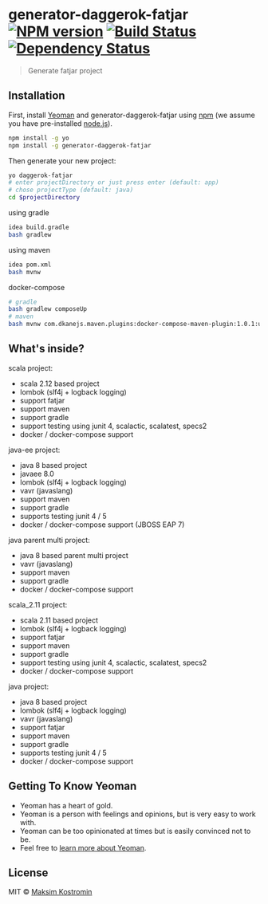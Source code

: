 # generator-daggerok-fatjar [![NPM version][npm-image]][npm-url] [![Build Status][travis-image]][travis-url] [![Dependency Status][daviddm-image]][daviddm-url]
> Generate fatjar project

## Installation

First, install [Yeoman](http://yeoman.io) and generator-daggerok-fatjar using [npm](https://www.npmjs.com/) (we assume you have pre-installed [node.js](https://nodejs.org/)).

```bash
npm install -g yo
npm install -g generator-daggerok-fatjar
```

Then generate your new project:

```bash
yo daggerok-fatjar
# enter projectDirectory or just press enter (default: app)
# chose projectType (default: java)
cd $projectDirectory
```

using gradle

```bash
idea build.gradle
bash gradlew
```

using maven

```bash
idea pom.xml
bash mvnw
```

docker-compose

```bash
# gradle
bash gradlew composeUp
# maven
bash mvnw com.dkanejs.maven.plugins:docker-compose-maven-plugin:1.0.1:up
```

## What's inside?

scala project:

 * scala 2.12 based project
 * lombok (slf4j + logback logging)
 * support fatjar
 * support maven
 * support gradle
 * support testing using junit 4, scalactic, scalatest, specs2
 * docker / docker-compose support

java-ee project:

 * java 8 based project
 * javaee 8.0
 * lombok (slf4j + logback logging)
 * vavr (javaslang)
 * support maven
 * support gradle
 * supports testing junit 4 / 5
 * docker / docker-compose support (JBOSS EAP 7)

java parent multi project:

 * java 8 based parent multi project
 * vavr (javaslang)
 * support maven
 * support gradle
 * docker / docker-compose support

scala_2.11 project:

 * scala 2.11 based project
 * lombok (slf4j + logback logging)
 * support fatjar
 * support maven
 * support gradle
 * support testing using junit 4, scalactic, scalatest, specs2
 * docker / docker-compose support

java project:

 * java 8 based project
 * lombok (slf4j + logback logging)
 * vavr (javaslang)
 * support fatjar
 * support maven
 * support gradle
 * supports testing junit 4 / 5
 * docker / docker-compose support

## Getting To Know Yeoman

 * Yeoman has a heart of gold.
 * Yeoman is a person with feelings and opinions, but is very easy to work with.
 * Yeoman can be too opinionated at times but is easily convinced not to be.
 * Feel free to [learn more about Yeoman](http://yeoman.io/).

## License

MIT © [Maksim Kostromin](https://github.com/daggerok)

[npm-image]: https://badge.fury.io/js/generator-daggerok-fatjar.svg
[npm-url]: https://npmjs.org/package/generator-daggerok-fatjar
[travis-image]: https://travis-ci.org/daggerok/generator-daggerok-fatjar.svg?branch=master
[travis-url]: https://travis-ci.org/daggerok/generator-daggerok-fatjar
[daviddm-image]: https://david-dm.org/daggerok/generator-daggerok-fatjar.svg?theme=shields.io
[daviddm-url]: https://david-dm.org/daggerok/generator-daggerok-fatjar
[coveralls-image]: https://coveralls.io/repos/daggerok/generator-daggerok-fatjar/badge.svg
[coveralls-url]: https://coveralls.io/r/daggerok/generator-daggerok-fatjar
